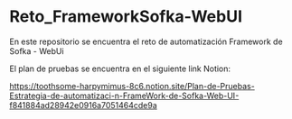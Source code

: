 # Reto_FrameworkSofka-WebUI
En este repositorio se encuentra el reto de automatización Framework de Sofka - WebUi

El plan de pruebas se encuentra en el siguiente link Notion:

https://toothsome-harpymimus-8c6.notion.site/Plan-de-Pruebas-Estrategia-de-automatizaci-n-FrameWork-de-Sofka-Web-UI-f841884ad28942e0916a7051464cde9a
